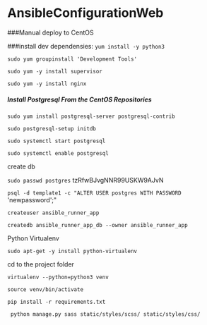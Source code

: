 # AnsibleConfigurationWeb

###Manual deploy to CentOS

###install dev dependensies:
``yum install -y python3``

```sudo yum groupinstall 'Development Tools'```


``sudo yum -y install supervisor``

``sudo yum -y install nginx``


##### Install Postgresql From the CentOS Repositories

```sudo yum install postgresql-server postgresql-contrib```

```sudo postgresql-setup initdb```

```sudo systemctl start postgresql```

```sudo systemctl enable postgresql```

create db
 
```sudo passwd postgres``` tzRfwBJvgNNR99USKW9AJvN

```psql -d template1 -c "ALTER USER postgres WITH PASSWORD``` 'newpassword';"

```createuser ansible_runner_app```

```createdb ansible_runner_app_db --owner ansible_runner_app```

Python Virtualenv

``sudo apt-get -y install python-virtualenv``

cd to the project folder

``virtualenv --python=python3 venv``

``source venv/bin/activate``

``pip install -r requirements.txt``

`` python manage.py sass static/styles/scss/ static/styles/css/``
